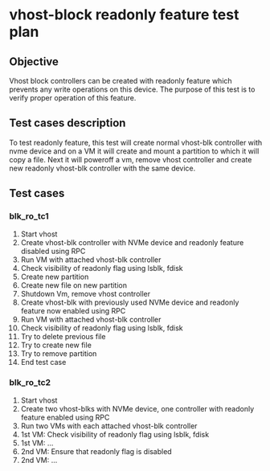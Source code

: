 # vhost-block readonly feature test plan

## Objective
Vhost block controllers can be created with readonly feature which prevents any write operations on this device.
The purpose of this test is to verify proper operation of this feature.

## Test cases description
To test readonly feature, this test will create normal vhost-blk controller with nvme device and on a VM it will
create and mount a partition to which it will copy a file. Next it will poweroff a vm, remove vhost controller and
create new readonly vhost-blk controller with the same device.

## Test cases

### blk_ro_tc1
1. Start vhost
2. Create vhost-blk controller with NVMe device and readonly feature disabled using RPC
3. Run VM with attached vhost-blk controller
4. Check visibility of readonly flag using lsblk, fdisk
5. Create new partition
6. Create new file on new partition
7. Shutdown Vm, remove vhost controller
8. Create vhost-blk with previously used NVMe device and readonly feature now enabled using RPC
9. Run VM with attached vhost-blk controller
10. Check visibility of readonly flag using lsblk, fdisk
11. Try to delete previous file
12. Try to create new file
13. Try to remove partition
14. End test case

### blk_ro_tc2
1. Start vhost
2. Create two vhost-blks with NVMe device, one controller with readonly feature enabled using RPC
3. Run two VMs with each attached vhost-blk controller
4. 1st VM: Check visibility of readonly flag using lsblk, fdisk
5. 1st VM: ...
6. 2nd VM: Ensure that readonly flag is disabled
7. 2nd VM: ...
